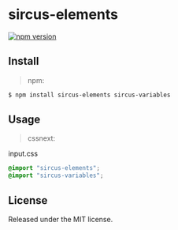 # sircus-elements

[![npm version](https://img.shields.io/npm/v/sircus-elements.svg?style=flat)](https://www.npmjs.com/package/sircus-elements)

## Install

> npm:

```bash
$ npm install sircus-elements sircus-variables
```

## Usage

> cssnext:

input.css
```css
@import "sircus-elements";
@import "sircus-variables";
```

## License
Released under the MIT license.
